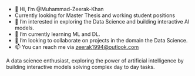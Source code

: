- 👋 Hi, I’m @Muhammad-Zeerak-Khan
- Currently looking for Master Thesis and working student positions
- 👀 I’m interested in exploring the Data Science and building interactive AI models.
- 🌱 I’m currently learning ML and DL.
- 💞️ I’m looking to collaborate on projects in the domain the Data Science.
- 📫 You can reach me via zeerak1994@outlook.com

A data science enthusiast, exploring the power of artificial intelligence by building interactive models solving complex day to day tasks.


